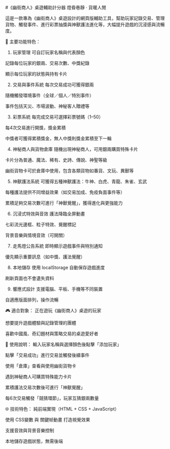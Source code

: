 #《幽街商人》桌遊輔助計分器
燈昏巷靜 · 貨暖人閒

這是一款專為《幽街商人》桌遊設計的網頁版輔助工具，幫助玩家記錄交易、管理貨物、觸發事件、進行彩票抽獎與神獸護法進化等，大幅提升遊戲的沉浸感與流暢度。

🌟 主要功能特色：
1. 玩家管理
可自訂玩家名稱與代表顏色

記錄每位玩家的銀兩、交易次數、中獎紀錄

顯示每位玩家的狀態與持有卡片

2. 交易與事件系統
每次交易成功可獲得銀兩

隨機觸發環境事件（全球／個人／特別事件）

事件包括天災、市場波動、神秘客人贈禮等

3. 彩票系統
每完成交易可選擇彩票號碼（1–50）

每4次交易進行開獎，獎金累積

中獎者可獲得累積獎金，無人中獎則獎金累積至下一輪

4. 神秘商人與貨物倉庫
隨機出現神秘商人，可用銀兩購買特殊卡片

卡片分為普通、魔法、稀有、史詩、傳說、神聖等級

幽街貨物卡可於倉庫中使用，包含各類貨物如番貨、文玩、異獸等

5. 神獸護法系統
可獲得五種神獸護法：牛神、白虎、青龍、朱雀、玄武

每種護法提供不同增益效果（如交易加成、免疫負面事件等）

累積足夠交易次數可進行「神獸覺醒」，獲得進化與更強能力

6. 沉浸式特效與音效
護法降臨全屏動畫

七彩流光邊框、粒子特效、覺醒標記

背景音樂與情境音效（可開關）

7. 走馬燈公告系統
即時顯示遊戲事件與特別通知

優先顯示重要訊息（如中獎、護法覺醒）

8. 本地儲存
使用 localStorage 自動保存遊戲進度

刷新頁面也不會遺失資料

9. 響應式設計
支援電腦、平板、手機等不同裝置

自適應版面排列，操作流暢

🎮 適合對象：
正在遊玩《幽街商人》桌遊的玩家

想要提升遊戲體驗與記錄管理的團體

喜歡中國風、奇幻題材與策略交易的桌遊愛好者

📜 使用說明：
輸入玩家名稱與選擇顏色後點擊「添加玩家」

點擊「交易成功」進行交易並觸發後續事件

使用「倉庫」查看與使用幽街貨物卡

遇到神秘商人可購買特殊能力卡片

累積護法交易次數後可進行「神獸覺醒」

每6次交易觸發「競猜環節」，玩家互猜銀兩數量

🌐 技術特色：
純前端實現（HTML + CSS + JavaScript）

使用 CSS變數 與 關鍵帧動畫 打造視覺效果

支援音效與背景音樂控制

本地儲存遊戲狀態，無需後端
